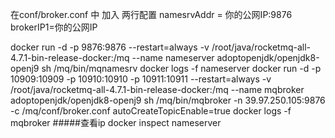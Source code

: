 在conf/broker.conf 中 加入 两行配置
namesrvAddr = 你的公网IP:9876
brokerIP1=你的公网IP

docker run -d -p 9876:9876 --restart=always -v /root/java/rocketmq-all-4.7.1-bin-release-docker:/mq --name nameserver adoptopenjdk/openjdk8-openj9  sh /mq/bin/mqnamesrv
docker logs -f nameserver
docker run -d -p 10909:10909 -p 10910:10910 -p 10911:10911 --restart=always -v /root/java/rocketmq-all-4.7.1-bin-release-docker:/mq --name mqbroker adoptopenjdk/openjdk8-openj9  sh /mq/bin/mqbroker -n 39.97.250.105:9876 -c /mq/conf/broker.conf autoCreateTopicEnable=true
docker logs -f mqbroker
#####查看ip
docker inspect nameserver